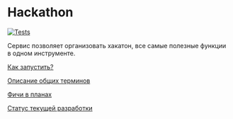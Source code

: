 # Hackathon
[![Tests](https://github.com/coder1coder/Hackathon/actions/workflows/tests.yml/badge.svg?branch=develop)](https://github.com/coder1coder/Hackathon/actions/workflows/tests.yml)

Сервис позволяет организовать хакатон, все самые полезные функции в одном инструменте.

[Как запустить?](https://github.com/coder1coder/Hackathon/wiki/Первый-запуск)

[Описание общих терминов](https://github.com/coder1coder/Hackathon/wiki)

[Фичи в планах](https://github.com/coder1coder/Hackathon/discussions/categories/ideas)

[Статус текущей разработки](https://github.com/coder1coder/Hackathon/projects/1)


